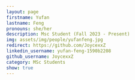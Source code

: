 ```yaml
---
layout: page
firstname: Yufan
lastname: Feng
pronouns: she/her
description: Msc Student (Fall 2023 - Present)
img: assets/img/people/yufanfeng.jpg
redirect: https://github.com/JoycexxZ
linkedin_username: yufan-feng-1590b2208
github_username: JoycexxZ
category: MSc Students
show: true
---
```

